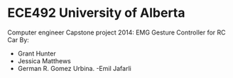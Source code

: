 ECE492 University of Alberta
============================

Computer engineer Capstone project 2014: EMG Gesture Controller for RC Car
By:
  - Grant Hunter
  - Jessica Matthews
  - German R. Gomez Urbina.
  -Emil Jafarli
